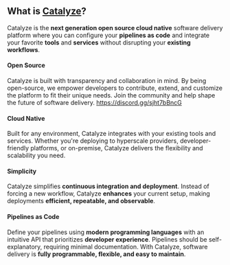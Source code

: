 ## What is [Catalyze](https://catalyze.software/)?
Catalyze is the **next generation open source cloud native** software delivery platform where you can configure your **pipelines as code** and integrate your favorite **tools** and **services** without disrupting your **existing workflows**.

#### Open Source
Catalyze is built with transparency and collaboration in mind. By being open-source, we empower developers to contribute, extend, and customize the platform to fit their unique needs. Join the community and help shape the future of software delivery.
https://discord.gg/sjht7bBncG

#### Cloud Native
Built for any environment, Catalyze integrates with your existing tools and services. Whether you're deploying to hyperscale providers, developer-friendly platforms, or on-premise, Catalyze delivers the flexibility and scalability you need.

#### Simplicity
Catalyze simplifies **continuous integration and deployment**. Instead of forcing a new workflow, Catalyze **enhances** your current setup, making deployments **efficient, repeatable, and observable**. 

#### Pipelines as Code
Define your pipelines using **modern programming languages** with an intuitive API that prioritizes **developer experience**. Pipelines should be self-explanatory, requiring minimal documentation. With Catalyze, software delivery is **fully programmable, flexible, and easy to maintain**.  
